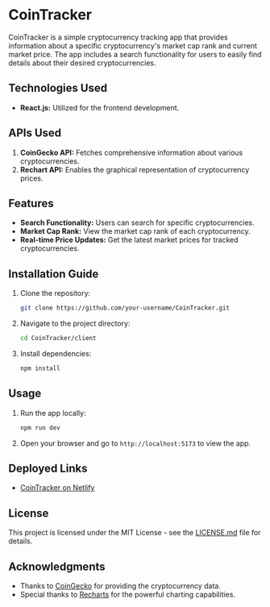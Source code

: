 # CoinTracker

CoinTracker is a simple cryptocurrency tracking app that provides information about a specific cryptocurrency's market cap rank and current market price. The app includes a search functionality for users to easily find details about their desired cryptocurrencies.

## Technologies Used

- **React.js:** Utilized for the frontend development.

## APIs Used

1. **CoinGecko API:** Fetches comprehensive information about various cryptocurrencies.
2. **Rechart API:** Enables the graphical representation of cryptocurrency prices.

## Features

- **Search Functionality:** Users can search for specific cryptocurrencies.
- **Market Cap Rank:** View the market cap rank of each cryptocurrency.
- **Real-time Price Updates:** Get the latest market prices for tracked cryptocurrencies.

## Installation Guide

1. Clone the repository:

    ```bash
    git clone https://github.com/your-username/CoinTracker.git
    ```

2. Navigate to the project directory:

    ```bash
    cd CoinTracker/client
    ```

3. Install dependencies:

    ```bash
    npm install
    ```

## Usage

1. Run the app locally:

    ```bash
    npm run dev
    ```

2. Open your browser and go to `http://localhost:5173` to view the app.

## Deployed Links

- [CoinTracker on Netlify](https://657ed7c0cd7a7c5be9dda111--astonishing-macaron-230201.netlify.app/)

## License

This project is licensed under the MIT License - see the [LICENSE.md](LICENSE.md) file for details.

## Acknowledgments

- Thanks to [CoinGecko](https://www.coingecko.com/en) for providing the cryptocurrency data.
- Special thanks to [Recharts](http://recharts.org/en-US/) for the powerful charting capabilities.
